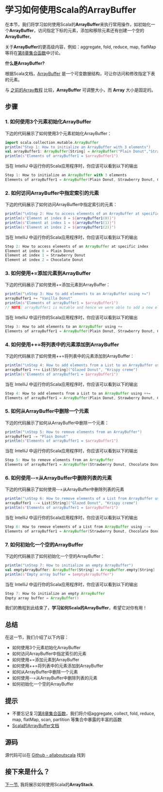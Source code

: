 # 学习如何使用Scala的ArrayBuffer

在本节，我们将学习如何使用Scala的**ArrayBuffer**来执行常用操作，如初始化一个**ArrayBuffer**，访问指定下标的元素，添加和移除元素还有创建一个空的**ArrayBuffer**。
 
关于**ArrayBuffer**的更高级内容，例如：aggregate, fold, reduce, map, flatMap等将在[第8章集合函数](8_1.md)中讨论。

**什么是ArrayBuffer?**

根据Scala文档，[ArrayBuffer](http://docs.scala-lang.org/overviews/collections/concrete-mutable-collection-classes) 是一个可变数据结构，可让你访问和修改指定下表的元素。

与 [之前的Array教程](7_1.md) 比较，**ArrayBuffer** 可调整大小，而 **Array** 大小是固定的。

## 步骤

### 1. 如何使用3个元素初始化ArrayBuffer

下边的代码展示了如何使用3个元素初始化ArrayBuffer：

```scala
import scala.collection.mutable.ArrayBuffer
println("Step 1: How to initialize an ArrayBuffer with 3 elements")
val arrayBuffer1: ArrayBuffer[String] = ArrayBuffer("Plain Donut","Strawberry Donut","Chocolate Donut")
println(s"Elements of arrayBuffer1 = $arrayBuffer1")


```

当在 IntelliJ 中运行你的Scala应用程序时，你应该可以看到以下的输出

```scala
Step 1: How to initialize an ArrayBuffer with 3 elements
Elements of arrayBuffer1 = ArrayBuffer(Plain Donut, Strawberry Donut, Chocolate Donut)

```

### 2. 如何访问ArrayBuffer中指定索引的元素

下边的代码展示了如何访问ArrayBuffer中指定索引的元素：

```scala
println("\nStep 2: How to access elements of an ArrayBuffer at specific index")
println(s"Element at index 0 = ${arrayBuffer1(0)}")
println(s"Element at index 1 = ${arrayBuffer1(1)}")
println(s"Element at index 2 = ${arrayBuffer1(2)}")

```

当在 IntelliJ 中运行你的Scala应用程序时，你应该可以看到以下的输出

```scala
Step 2: How to access elements of an ArrayBuffer at specific index
Element at index 0 = Plain Donut
Element at index 1 = Strawberry Donut
Element at index 2 = Chocolate Donut


```

### 3. 如何使用+=添加元素到ArrayBuffer

下边的代码展示了如何使用+=添加元素到ArrayBuffer：

```scala
println("\nStep 3: How to add elements to an ArrayBuffer using +=")
arrayBuffer1 += "Vanilla Donut"
println(s"Elements of arrayBuffer1 = $arrayBuffer1")
// NOTE: arrayBuffer1 is mutable and hence we were able to add a new element to it

```

当在 IntelliJ 中运行你的Scala应用程序时，你应该可以看到以下的输出

```scala
Step 3: How to add elements to an ArrayBuffer using +=
Elements of arrayBuffer1 = ArrayBuffer(Plain Donut, Strawberry Donut, Chocolate Donut, Vanilla Donut)

```

### 4. 如何使用++=将列表中的元素添加到ArrayBuffer

下边的代码展示了如何使用++=将列表中的元素添加到ArrayBuffer：


```scala
println("\nStep 4: How to add elements from a List to an ArrayBuffer using ++=")
arrayBuffer1 ++= List[String]("Glazed Donut", "Krispy creme")
println(s"Elements of arrayBuffer1 = $arrayBuffer1")

```

当在 IntelliJ 中运行你的Scala应用程序时，你应该可以看到以下的输出

```scala
Step 4: How to add elements from a List to an ArrayBuffer using ++=
Elements of arrayBuffer1 = ArrayBuffer(Plain Donut, Strawberry Donut, Chocolate Donut, Vanilla Donut, Glazed Donut, Krispy creme)

```

### 5. 如何从ArrayBuffer中删除一个元素

下边的代码展示了如何从ArrayBuffer中删除一个元素：

```scala
println("\nStep 5: How to remove elements from an ArrayBuffer")
arrayBuffer1 -= "Plain Donut"
println(s"Elements of arrayBuffer1 = $arrayBuffer1")

```

当在 IntelliJ 中运行你的Scala应用程序时，你应该可以看到以下的输出

```scala
Step 5: How to remove elements from an ArrayBuffer
Elements of arrayBuffer1 = ArrayBuffer(Strawberry Donut, Chocolate Donut, Vanilla Donut, Glazed Donut, Krispy creme)

```

### 6. 如何使用--=从ArrayBuffer中删除列表的元素

下边的代码展示了如何使用--=从ArrayBuffer中删除列表的元素

```scala
println("\nStep 6: How to remove elements of a List from ArrayBuffer using --=")
arrayBuffer1 --= List[String]("Glazed Donut", "Krispy creme")
println(s"Elements of arrayBuffer1 = $arrayBuffer1")

```

当在 IntelliJ 中运行你的Scala应用程序时，你应该可以看到以下的输出

```scala
Step 6: How to remove elements of a List from ArrayBuffer using --=
Elements of arrayBuffer1 = ArrayBuffer(Strawberry Donut, Chocolate Donut, Vanilla Donut)

```

### 7. 如何初始化一个空的ArrayBuffer

下边的代码展示了如何初始化一个空的ArrayBuffer：

```scala
println("\nStep 7: How to initialize an empty ArrayBuffer")
val emptyArrayBuffer: ArrayBuffer[String] = ArrayBuffer.empty[String]
println(s"Empty array buffer = $emptyArrayBuffer")


```

当在 IntelliJ 中运行你的Scala应用程序时，你应该可以看到以下的输出

```scala
Step 7: How to initialize an empty ArrayBuffer
Empty array buffer = ArrayBuffer()

```

我们的教程到此结束了，**学习如何Scala的ArrayBuffer**，希望它对你有用！

## 总结

在这一节，我们介绍了以下内容：

- 如何使用3个元素初始化ArrayBuffer
- 如何访问ArrayBuffer中指定索引的元素
- 如何使用+=添加元素到ArrayBuffer
- 如何使用++=将列表中的元素添加到ArrayBuffer
- 如何从ArrayBuffer中删除一个元素
- 如何使用--=从ArrayBuffer中删除列表的元素
- 如何初始化一个空的ArrayBuffer

## 提示

- 不要忘记复习[第8章集合函数](8_1.md)，我们将介绍aggregate, collect, fold, reduce, map, flatMap, scan, partition 等集合中暴露的丰富的函数
- [Scala的ArrayBuffer文档](http://www.scala-lang.org/api/current/#scala.collection.mutable.ArrayBuffer)

## 源码

源代码可以在 [Github - allaboutscala](https://github.com/nadimbahadoor/allaboutscala) 找到

## 接下来是什么？

[下一节](7_4.md), 我将展示如何使用Scala的**ArrayStack**.